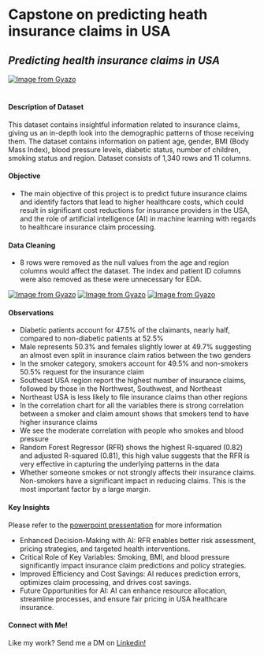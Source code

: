 # Capstone on predicting heath insurance claims in USA

## _Predicting health insurance claims in USA_

[![Image from Gyazo](https://i.gyazo.com/5fc3cefdb31657a4194a9d5054144e3a.jpg)](https://gyazo.com/5fc3cefdb31657a4194a9d5054144e3a)
#

#### Description of Dataset

This dataset contains insightful information related to insurance claims, giving us an in-depth look into the demographic patterns of those receiving them. The dataset contains information on patient age, gender, BMI (Body Mass Index), blood pressure levels, diabetic status, number of children, smoking status and region. Dataset consists of 1,340 rows and 11 columns.

#### Objective
* The main objective of this project is to predict future insurance claims and identify factors that lead to higher healthcare costs, which could result in significant cost reductions for insurance providers in the USA, and the role of artificial intelligence (AI) in machine learning with regards to healthcare insurance claim processing. 

#### Data Cleaning
* 8 rows were removed as the null values from the age and region columns would affect the dataset. The index and patient ID columns were also removed as these were unnecessary for EDA. 

[![Image from Gyazo](https://i.gyazo.com/7b22f20f9d03982d20d0cbe32f1a66d1.png)](https://gyazo.com/7b22f20f9d03982d20d0cbe32f1a66d1)
[![Image from Gyazo](https://i.gyazo.com/2eef2ad583c5c7045f82b1ee85f13d15.png)](https://gyazo.com/2eef2ad583c5c7045f82b1ee85f13d15)
[![Image from Gyazo](https://i.gyazo.com/39fd44628ebc2cb89c6432922ba55c74.png)](https://gyazo.com/39fd44628ebc2cb89c6432922ba55c74)

#### Observations
* Diabetic patients account for 47.5% of the claimants, nearly half, compared to non-diabetic patients at 52.5%
* Male represents 50.3% and females slightly lower at 49.7% suggesting an almost even split in insurance claim ratios between the two genders
* In the smoker category, smokers account for 49.5% and non-smokers 50.5% request for the insurance claim
* Southeast USA region report the highest number of insurance claims, followed by those in the Northwest, Southwest, and Northeast
* Northeast USA is less likely to file insurance claims than other regions
* In the correlation chart for all the variables there is strong correlation between a smoker and claim amount shows that smokers tend to have higher insurance claims 
* We see the moderate correlation with people who smokes and blood pressure
* Random Forest Regressor (RFR) shows the highest R-squared (0.82) and adjusted R-squared (0.81), this high value suggests that the RFR is very effective in capturing the underlying patterns in the data
* Whether someone smokes or not strongly affects their insurance claims. Non-smokers have a significant impact in reducing claims. This is the most important factor by a large margin.


#### Key Insights
Please refer to the [powerpoint pressentation](https://github.com/LindaTye/health-ins-claims-usa/blob/main/Linda_Tye_Capstone_Presentation.pptx) for more information 
* Enhanced Decision-Making with AI: RFR enables better risk assessment, pricing strategies, and targeted health interventions.
* Critical Role of Key Variables: Smoking, BMI, and blood pressure significantly impact insurance claim predictions and policy strategies.
* Improved Efficiency and Cost Savings: AI reduces prediction errors, optimizes claim processing, and drives cost savings.
* Future Opportunities for AI: AI can enhance resource allocation, streamline processes, and ensure fair pricing in USA healthcare insurance.


#### Connect with Me!
Like my work? Send me a DM on [Linkedin!](https://www.linkedin.com/in/linda-tye-johansson-74217642/)
